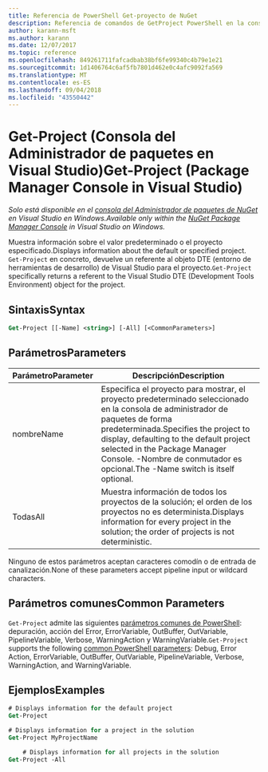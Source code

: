 ```yaml
---
title: Referencia de PowerShell Get-proyecto de NuGet
description: Referencia de comandos de GetProject PowerShell en la consola de administrador de paquetes de NuGet en Visual Studio.
author: karann-msft
ms.author: karann
ms.date: 12/07/2017
ms.topic: reference
ms.openlocfilehash: 849261711fafcadbab38bf6fe99340c4b79e1e21
ms.sourcegitcommit: 1d1406764c6af5fb7801d462e0c4afc9092fa569
ms.translationtype: MT
ms.contentlocale: es-ES
ms.lasthandoff: 09/04/2018
ms.locfileid: "43550442"
---
```

# <a name="get-project-package-manager-console-in-visual-studio"></a><span data-ttu-id="7e3fc-103">Get-Project (Consola del Administrador de paquetes en Visual Studio)</span><span class="sxs-lookup"><span data-stu-id="7e3fc-103">Get-Project (Package Manager Console in Visual Studio)</span></span>

<span data-ttu-id="7e3fc-104">*Solo está disponible en el [consola del Administrador de paquetes de NuGet](package-manager-console.md) en Visual Studio en Windows.*</span><span class="sxs-lookup"><span data-stu-id="7e3fc-104">*Available only within the [NuGet Package Manager Console](package-manager-console.md) in Visual Studio on Windows.*</span></span>

<span data-ttu-id="7e3fc-105">Muestra información sobre el valor predeterminado o el proyecto especificado.</span><span class="sxs-lookup"><span data-stu-id="7e3fc-105">Displays information about the default or specified project.</span></span> <span data-ttu-id="7e3fc-106">`Get-Project` en concreto, devuelve un referente al objeto DTE (entorno de herramientas de desarrollo) de Visual Studio para el proyecto.</span><span class="sxs-lookup"><span data-stu-id="7e3fc-106">`Get-Project` specifically returns a referent to the Visual Studio DTE (Development Tools Environment) object for the project.</span></span>

## <a name="syntax"></a><span data-ttu-id="7e3fc-107">Sintaxis</span><span class="sxs-lookup"><span data-stu-id="7e3fc-107">Syntax</span></span>

```ps
Get-Project [[-Name] <string>] [-All] [<CommonParameters>]
```

## <a name="parameters"></a><span data-ttu-id="7e3fc-108">Parámetros</span><span class="sxs-lookup"><span data-stu-id="7e3fc-108">Parameters</span></span>

| <span data-ttu-id="7e3fc-109">Parámetro</span><span class="sxs-lookup"><span data-stu-id="7e3fc-109">Parameter</span></span> | <span data-ttu-id="7e3fc-110">Descripción</span><span class="sxs-lookup"><span data-stu-id="7e3fc-110">Description</span></span> |
| --- | --- |
| <span data-ttu-id="7e3fc-111">nombre</span><span class="sxs-lookup"><span data-stu-id="7e3fc-111">Name</span></span> | <span data-ttu-id="7e3fc-112">Especifica el proyecto para mostrar, el proyecto predeterminado seleccionado en la consola de administrador de paquetes de forma predeterminada.</span><span class="sxs-lookup"><span data-stu-id="7e3fc-112">Specifies the project to display, defaulting to the default project selected in the Package Manager Console.</span></span> <span data-ttu-id="7e3fc-113">-Nombre de conmutador es opcional.</span><span class="sxs-lookup"><span data-stu-id="7e3fc-113">The -Name switch is itself optional.</span></span> |
| <span data-ttu-id="7e3fc-114">Todas</span><span class="sxs-lookup"><span data-stu-id="7e3fc-114">All</span></span> | <span data-ttu-id="7e3fc-115">Muestra información de todos los proyectos de la solución; el orden de los proyectos no es determinista.</span><span class="sxs-lookup"><span data-stu-id="7e3fc-115">Displays information for every project in the solution; the order of projects is not deterministic.</span></span> |

<span data-ttu-id="7e3fc-116">Ninguno de estos parámetros aceptan caracteres comodín o de entrada de canalización.</span><span class="sxs-lookup"><span data-stu-id="7e3fc-116">None of these parameters accept pipeline input or wildcard characters.</span></span>

## <a name="common-parameters"></a><span data-ttu-id="7e3fc-117">Parámetros comunes</span><span class="sxs-lookup"><span data-stu-id="7e3fc-117">Common Parameters</span></span>

<span data-ttu-id="7e3fc-118">`Get-Project` admite las siguientes [parámetros comunes de PowerShell](http://go.microsoft.com/fwlink/?LinkID=113216): depuración, acción del Error, ErrorVariable, OutBuffer, OutVariable, PipelineVariable, Verbose, WarningAction y WarningVariable.</span><span class="sxs-lookup"><span data-stu-id="7e3fc-118">`Get-Project` supports the following [common PowerShell parameters](http://go.microsoft.com/fwlink/?LinkID=113216): Debug, Error Action, ErrorVariable, OutBuffer, OutVariable, PipelineVariable, Verbose, WarningAction, and WarningVariable.</span></span>

## <a name="examples"></a><span data-ttu-id="7e3fc-119">Ejemplos</span><span class="sxs-lookup"><span data-stu-id="7e3fc-119">Examples</span></span>

```ps
# Displays information for the default project
Get-Project

# Displays information for a project in the solution
Get-Project MyProjectName

    # Displays information for all projects in the solution
Get-Project -All
```